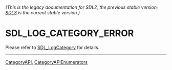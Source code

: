 ###### (This is the legacy documentation for SDL2, the previous stable version; [SDL3](https://wiki.libsdl.org/SDL3/) is the current stable version.)
# SDL_LOG_CATEGORY_ERROR

Please refer to [SDL_LogCategory](SDL_LogCategory) for details.

----
[CategoryAPI](CategoryAPI), [CategoryAPIEnumerators](CategoryAPIEnumerators)

